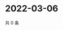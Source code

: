 # 2022-03-06

共 0 条

<!-- BEGIN WEIBO -->
<!-- 最后更新时间 Sun Mar 06 2022 01:13:44 GMT+0800 (China Standard Time) -->

<!-- END WEIBO -->
